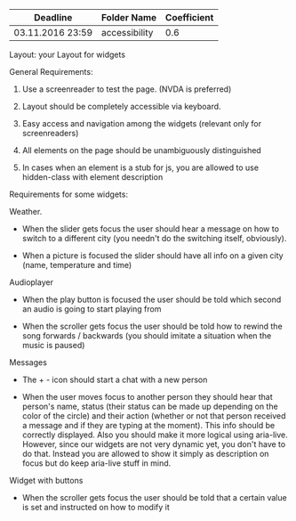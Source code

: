 Deadline         | Folder Name    | Coefficient
-----------------|----------------|--------------
03.11.2016 23:59 | accessibility  | 0.6


Layout: your Layout for widgets

General Requirements:

1. Use a screenreader to test the page. (NVDA is preferred)

2. Layout should be completely accessible via keyboard.

3. Easy access and navigation among the widgets (relevant only for screenreaders)

4. All elements on the page should be unambiguously distinguished

5. In cases when an element is a stub for js, you are allowed to use hidden-class with element description

Requirements for some widgets:

Weather.

* When the slider gets focus the user should hear a message on how to switch to a different city (you needn't do the switching itself, obviously).

* When a picture is focused the slider should have all info on a given city (name, temperature and time)

Audioplayer

* When the play button is focused the user should be told which second an audio is going to start playing from

* When the scroller gets focus the user should be told how to rewind the song forwards / backwards (you should imitate a situation when the music is paused)

Messages

* The + - icon should start a chat with a new person

* When the user moves focus to another person they should hear that person's name, status (their status can be made up depending on the color of the circle) and their action (whether or not that person received a message and if they are typing at the moment). This info should be correctly displayed. Also you should make it more logical using aria-live. However, since our widgets are not very dynamic yet, you don't have to do that. Instead you are allowed to show it simply as description on focus but do keep aria-live stuff in mind.

Widget with buttons

* When the scroller gets focus the user should be told that a certain value is set and instructed on how to modify it